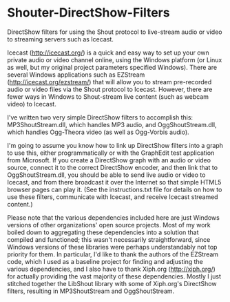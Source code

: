 # Shouter-DirectShow-Filters
DirectShow filters for using the Shout protocol to live-stream audio or video to streaming servers such as Icecast.

Icecast (http://icecast.org/) is a quick and easy way to set up your own private audio or video channel online, using the Windows platform (or Linux as well, but my original project parameters specified Windows). There are several Windows applications such as EZStream (http://icecast.org/ezstream/) that will allow you to stream pre-recorded audio or video files via the Shout protocol to Icecast. However, there are fewer ways in Windows to Shout-stream live content (such as webcam video) to Icecast.

I've written two very simple DirectShow filters to accomplish this: MP3ShoutStream.dll, which handles MP3 audio, and OggShoutStream.dll, which handles Ogg-Theora video (as well as Ogg-Vorbis audio).
	
I'm going to assume you know how to link up DirectShow filters into a graph to use this, either programmatically or with the GraphEdit test application from Microsoft. If you create a DirectShow graph with an audio or video source, connect it to the correct DirectShow encoder, and then link that to OggShoutStream.dll, you should be able to send live audio or video to Icecast, and from there broadcast it over the Internet so that simple HTML5 browser pages can play it. (See the instructions.txt file for details on how to use these filters, communicate with Icecast, and receive Icecast streamed content.)

Please note that the various dependencies included here are just Windows versions of other organizations' open source projects. Most of my work boiled down to aggregating these dependencies into a solution that compiled and functioned; this wasn't necessarily straightforward, since Windows versions of these libraries were perhaps understandably not top priority for them. In particular, I'd like to thank the authors of the EZStream code, which I used as a baseline project for finding and adjusting the various dependencies, and I also have to thank Xiph.org (http://xiph.org/) for actually providing the vast majority of these dependencies. Mostly I just stitched together the LibShout library with some of Xiph.org's DirectShow filters, resulting in MP3ShoutStream and OggShoutStream.
